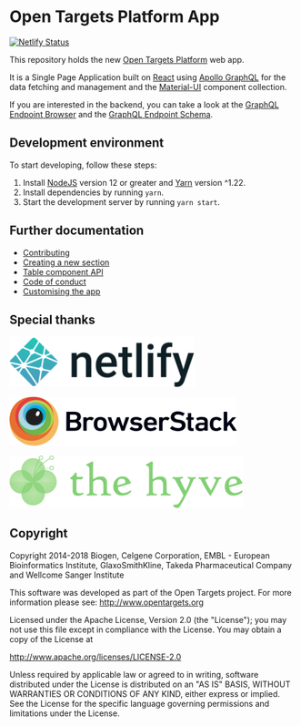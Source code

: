 # Open Targets Platform App

[![Netlify Status](https://api.netlify.com/api/v1/badges/58a127ca-67c0-4cc3-b9e3-88dad47cfc7f/deploy-status)](https://app.netlify.com/sites/platform-app/deploys)

This repository holds the new [Open Targets Platform](https://www.targetvalidation.org) web app.

It is a Single Page Application built on [React](https://reactjs.org/) using [Apollo GraphQL](https://www.apollographql.com/docs/react/v3.0-beta) for the data fetching and management and the [Material-UI](https://material-ui.com/) component collection.

If you are interested in the backend, you can take a look at the [GraphQL Endpoint Browser](https://api-beta-dot-open-targets-eu-dev.appspot.com/api/v4/graphql/browser) and the [GraphQL Endpoint Schema](https://api-beta-dot-open-targets-eu-dev.appspot.com/api/v4/graphql/browser).

## Development environment

To start developing, follow these steps:

1. Install [NodeJS](https://nodejs.org/en/) version 12 or greater and [Yarn](https://classic.yarnpkg.com/en/docs/install) version ^1.22.
2. Install dependencies by running `yarn`.
3. Start the development server by running `yarn start`.

## Further documentation

- [Contributing](docs/CONTRIBUTING.md)
- [Creating a new section](docs/sections.md)
- [Table component API](./src/components/Table/README.md)
- [Code of conduct](docs/CODE_OF_CONDUCT.md)
- [Customising the app](docs/CUSTOM_CONFIG.md)

## Special thanks

[<img src="../../docs/img/netlify-logo.svg" alt="Netlify" width="325">](https://www.netlify.com/)

[<img src="../../docs/img/browserstack-logo.svg" alt="BrowserStack" width="400">](https://www.browserstack.com/)

[<img src="../../docs/img/thehyve-logo.svg" alt="TheHyve" width="410">](https://www.thehyve.nl/)

## Copyright

Copyright 2014-2018 Biogen, Celgene Corporation, EMBL - European Bioinformatics Institute, GlaxoSmithKline, Takeda Pharmaceutical Company and Wellcome Sanger Institute

This software was developed as part of the Open Targets project. For more information please see: http://www.opentargets.org

Licensed under the Apache License, Version 2.0 (the "License");
you may not use this file except in compliance with the License.
You may obtain a copy of the License at

http://www.apache.org/licenses/LICENSE-2.0

Unless required by applicable law or agreed to in writing, software
distributed under the License is distributed on an "AS IS" BASIS,
WITHOUT WARRANTIES OR CONDITIONS OF ANY KIND, either express or implied.
See the License for the specific language governing permissions and
limitations under the License.
